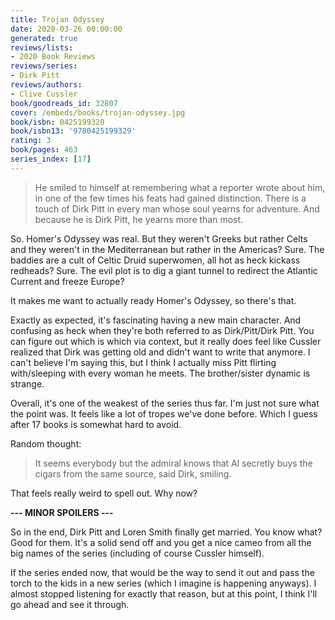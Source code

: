 ```yaml
---
title: Trojan Odyssey
date: 2020-03-26 00:00:00
generated: true
reviews/lists:
- 2020 Book Reviews
reviews/series:
- Dirk Pitt
reviews/authors:
- Clive Cussler
book/goodreads_id: 32807
cover: /embeds/books/trojan-odyssey.jpg
book/isbn: 0425199320
book/isbn13: '9780425199329'
rating: 3
book/pages: 463
series_index: [17]
---
```

> He smiled to himself at remembering what a reporter wrote about him, in one of the few times his feats had gained distinction. There is a touch of Dirk Pitt in every man whose soul yearns for adventure. And because he is Dirk Pitt, he yearns more than most.

So. Homer's Odyssey was real. But they weren't Greeks but rather Celts and they weren't in the Mediterranean but rather in the Americas? Sure. The baddies are a cult of Celtic Druid superwomen, all hot as heck kickass redheads? Sure. The evil plot is to dig a giant tunnel to redirect the Atlantic Current and freeze Europe?  

<!--more-->

It makes me want to actually ready Homer's Odyssey, so there's that.  

Exactly as expected, it's fascinating having a new main character. And confusing as heck when they're both referred to as Dirk/Pitt/Dirk Pitt. You can figure out which is which via context, but it really does feel like Cussler realized that Dirk was getting old and didn't want to write that anymore. I can't believe I'm saying this, but I think I actually miss Pitt flirting with/sleeping with every woman he meets. The brother/sister dynamic is strange.  

Overall, it's one of the weakest of the series thus far. I'm just not sure what the point was. It feels like a lot of tropes we've done before. Which I guess after 17 books is somewhat hard to avoid.  

Random thought:  

> It seems everybody but the admiral knows that Al secretly buys the cigars from the same source, said Dirk, smiling.

That feels really weird to spell out. Why now?  

**\--- MINOR SPOILERS ---**  

So in the end, Dirk Pitt and Loren Smith finally get married. You know what? Good for them. It's a solid send off and you get a nice cameo from all the big names of the series (including of course Cussler himself).  

If the series ended now, that would be the way to send it out and pass the torch to the kids in a new series (which I imagine is happening anyways). I almost stopped listening for exactly that reason, but at this point, I think I'll go ahead and see it through.